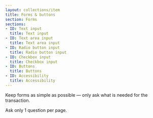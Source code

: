 ```yaml
---
layout: collections/item
title: Forms & buttons
section: Forms
sections:
- ID: Text input
  title: Text input
- ID: Text area input
  title: Text area input
- ID: Radio button input
  title: Radio button input
- ID: Checkbox input
  title: Checkbox input
- ID: Buttons
  title: Buttons
- ID: Accessibility
  title: Accessibility  
---
```


<p class="abstract">Keep forms as simple as possible &mdash; only ask what is needed for the transaction.<p>

Ask only 1 question per page.
